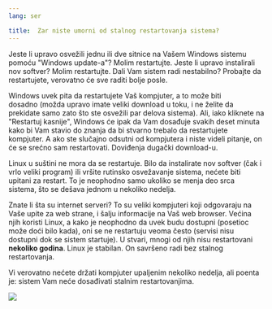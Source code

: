 ```yaml
---
lang: ser

title:  Zar niste umorni od stalnog restartovanja sistema?
---
```


Jeste li upravo osvežili jednu ili dve sitnice na Vašem Windows 
sistemu pomoću "Windows update-a"? Molim restartujte. Jeste li upravo instalirali
nov softver? Molim restartujte. Dali Vam sistem radi nestabilno? Probajte 
da restartujete, verovatno će sve raditi bolje posle.

Windows uvek pita da restartujete Vaš kompjuter, a to može biti  
dosadno (možda upravo imate veliki download u toku, i ne želite da prekidate
samo zato što ste osvežili par delova sistema).
Ali, iako kliknete na "Restartuj kasnije", Windows će ipak da Vam dosađuje
svakih deset minuta kako bi Vam stavio do znanja da bi stvarno trebalo da 
restartujete kompjuter. A ako ste slučajno odsutni od kompjutera i niste videli pitanje,
on će se srećno sam restartovati.
Doviđenja dugački download-u.

Linux u suštini ne mora da se restartuje. Bilo da instalirate nov softver
(čak i vrlo veliki program) ili vršite rutinsko osvežavanje sistema,
nećete biti upitani za restart. To je neophodno samo 
ukoliko se menja deo srca sistema, što se dešava jednom u nekoliko nedelja.

Znate li šta su internet serveri? To su veliki kompjuteri koji odgovaraju
na Vaše upite za web strane, i šalju informacije na Vaš web browser.
Većina njih koristi Linux, a kako je neophodno da uvek budu 
dostupni (posetioc može doći bilo kada), oni se ne restartuju veoma često
(servisi nisu dostupni dok se sistem startuje). U stvari, mnogi od njih 
nisu restartovani <b>nekoliko godina</b>. Linux je stabilan. On savršeno
radi bez stalnog restartovanja.

Vi verovatno nećete držati kompjuter upaljenim nekoliko nedelja, ali
poenta je: sistem Vam neće dosađivati stalnim restartovanjima.

<img src="Images/reboot_all_the_time_thumb.png" />




